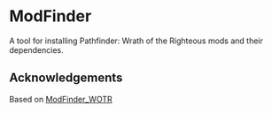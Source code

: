 # ModFinder
A tool for installing Pathfinder: Wrath of the Righteous mods and their dependencies.

## Acknowledgements

Based on [ModFinder_WOTR](https://github.com/BarleyFlour/ModFinder_WOTR)
